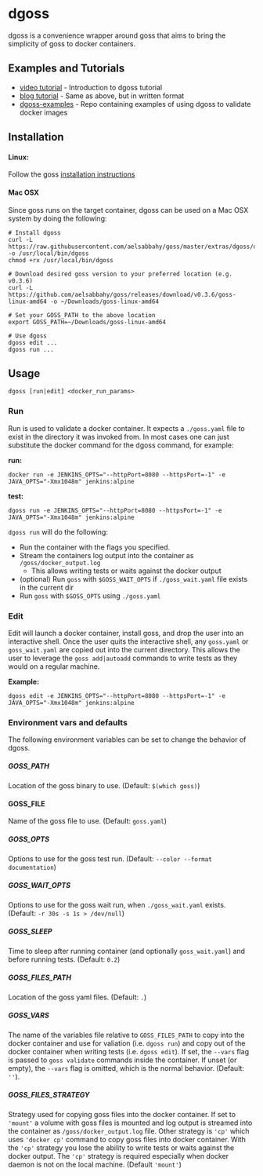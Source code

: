 # dgoss

dgoss is a convenience wrapper around goss that aims to bring the simplicity of goss to docker containers.

## Examples and Tutorials
* [video tutorial](https://youtu.be/PEHz5EnZ-FM) - Introduction to dgoss tutorial
* [blog tutorial](https://medium.com/@aelsabbahy/tutorial-how-to-test-your-docker-image-in-half-a-second-bbd13e06a4a9) - Same as above, but in written format
* [dgoss-examples](https://github.com/aelsabbahy/dgoss-examples) - Repo containing examples of using dgoss to validate docker images

## Installation
#### Linux:

Follow the goss [installation instructions](https://github.com/aelsabbahy/goss#installation)

#### Mac OSX

Since goss runs on the target container, dgoss can be used on a Mac OSX system by doing the following:
```
# Install dgoss
curl -L https://raw.githubusercontent.com/aelsabbahy/goss/master/extras/dgoss/dgoss -o /usr/local/bin/dgoss
chmod +rx /usr/local/bin/dgoss

# Download desired goss version to your preferred location (e.g. v0.3.6)
curl -L https://github.com/aelsabbahy/goss/releases/download/v0.3.6/goss-linux-amd64 -o ~/Downloads/goss-linux-amd64

# Set your GOSS_PATH to the above location
export GOSS_PATH=~/Downloads/goss-linux-amd64

# Use dgoss
dgoss edit ...
dgoss run ...
```


## Usage

`dgoss [run|edit] <docker_run_params>`


### Run

Run is used to validate a docker container. It expects a `./goss.yaml` file to exist in the directory it was invoked from. In most cases one can just substitute the docker command for the dgoss command, for example:

**run:**

`docker run -e JENKINS_OPTS="--httpPort=8080 --httpsPort=-1" -e JAVA_OPTS="-Xmx1048m" jenkins:alpine`

**test:**

`dgoss run -e JENKINS_OPTS="--httpPort=8080 --httpsPort=-1" -e JAVA_OPTS="-Xmx1048m" jenkins:alpine`


`dgoss run` will do the following:
* Run the container with the flags you specified.
* Stream the containers log output into the container as `/goss/docker_output.log`
  * This allows writing tests or waits against the docker output
* (optional) Run `goss` with `$GOSS_WAIT_OPTS` if `./goss_wait.yaml` file exists in the current dir
* Run `goss` with `$GOSS_OPTS` using `./goss.yaml`


### Edit

Edit will launch a docker container, install goss, and drop the user into an interactive shell. Once the user quits the interactive shell, any `goss.yaml` or `goss_wait.yaml` are copied out into the current directory. This allows the user to leverage the `goss add|autoadd` commands to write tests as they would on a regular machine.

**Example:**

`dgoss edit -e JENKINS_OPTS="--httpPort=8080 --httpsPort=-1" -e JAVA_OPTS="-Xmx1048m" jenkins:alpine`

### Environment vars and defaults
The following environment variables can be set to change the behavior of dgoss.

##### GOSS_PATH
Location of the goss binary to use. (Default: `$(which goss)`)

#### GOSS_FILE
Name of the goss file to use. (Default: `goss.yaml`)

##### GOSS_OPTS
Options to use for the goss test run. (Default: `--color --format documentation`)

##### GOSS_WAIT_OPTS
Options to use for the goss wait run, when `./goss_wait.yaml` exists. (Default: `-r 30s -s 1s > /dev/null`)

##### GOSS_SLEEP
Time to sleep after running container (and optionally `goss_wait.yaml`) and before running tests. (Default: `0.2`)

##### GOSS_FILES_PATH
Location of the goss yaml files. (Default: `.`)

##### GOSS_VARS
The name of the variables file relative to `GOSS_FILES_PATH` to copy into the
docker container and use for valiation (i.e. `dgoss run`) and copy out of the
docker container when writing tests (i.e. `dgoss edit`). If set, the
`--vars` flag is passed to `goss validate` commands inside the container.
If unset (or empty), the `--vars` flag is omitted, which is the normal behavior.
(Default: `''`).

##### GOSS_FILES_STRATEGY
Strategy used for copying goss files into the docker container. If set to `'mount'` a volume with goss files is mounted and log output is streamed into the container as `/goss/docker_output.log` file. Other strategy is `'cp'` which uses `'docker cp'` command to copy goss files into docker container. With the `'cp'` strategy you lose the ability to write tests or waits against the docker output. The `'cp'` strategy is required especially when docker daemon is not on the local machine. 
(Default `'mount'`)
